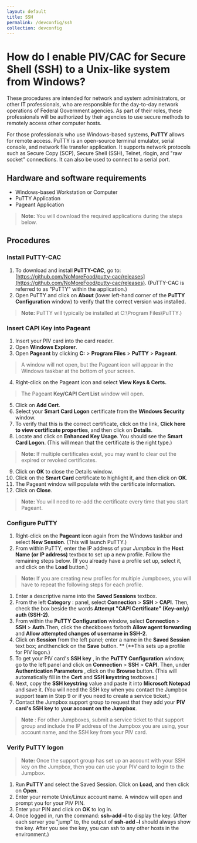 ```yaml
---
layout: default
title: SSH
permalink: /devconfig/ssh
collection: devconfig
---
```

# How do I enable PIV/CAC for Secure Shell (SSH) to a Unix-like system from Windows?

These procedures are intended for network and system administrators, or other IT professionals, who are responsible for the day-to-day network operations of Federal Government agencies.  As part of their roles, these professionals will be authorized by their agencies to use secure methods to remotely access other computer hosts.

For those professionals who use Windows-based systems, **PuTTY** allows for remote access. PuTTY is an open-source terminal emulator, serial console, and network file transfer application. It supports network protocols such as Secure Copy (SCP), Secure Shell (SSH), Telnet, rlogin, and &quot;raw socket&quot; connections. It can also be used to connect to a serial port.

## Hardware and software requirements

- Windows-based Workstation or Computer
- PuTTY Application
- Pageant Application

> **Note:**  You will download the required applications during the steps below.
## Procedures

### Install PuTTY-CAC

1. To download and install **PuTTY-CAC**, go to: [https://github.com/NoMoreFood/putty-cac/releases](https://github.com/NoMoreFood/putty-cac/releases).  (PuTTY-CAC is referred to as &quot;PuTTY&quot; within the application.)
2. Open PuTTY and click on **About** (lower left-hand corner of the **PuTTY Configuration** window) to verify that the correct version was installed.

> **Note:** PuTTY will typically be installed at C:\Program Files\PuTTY.)

### Insert CAPI Key into Pageant

1. Insert your PIV card into the card reader.
2. Open **Windows Explorer**.
3. Open **Pageant** by clicking **C:** &gt; **Program Files** &gt; **PuTTY** &gt; **Pageant**.
> A window will not open, but the Pageant icon will appear in the Windows taskbar at the bottom of your screen.
4. Right-click on the Pageant icon and select **View Keys &amp; Certs.**

> The Pageant **Key/CAPI Cert List** window will open.

5. Click on **Add Cert**.
6. Select your **Smart Card Logon** certificate from the **Windows Security** window.
7. To verify that this is the correct certificate, click on the link, **Click here to view certificate properties**, and then click on **Details**.
8. Locate and click on **Enhanced Key Usage**. You should see the **Smart Card Logon**. (This will mean that the certificate is the right type.)

> **Note:** If multiple certificates exist, you may want to clear out the expired or revoked certificates.

9. Click on **OK** to close the Details window.
10. Click on the **Smart Card** certificate to highlight it, and then click on **OK**.
11. The Pageant window will populate with the certificate information.
12. Click on **Close**.

> **Note:** You will need to re-add the certificate every time that you start Pageant.

### Configure PuTTY

1. Right-click on the **Pageant** icon again from the Windows taskbar and select **New Session**.  (This will launch PuTTY.)
2. From within PuTTY, enter the IP address of your _Jumpbox_ in the **Host Name (or IP address)** textbox to set up a new profile. Follow the remaining steps below.  (If you already have a profile set up, select it, and click on the **Load** button.)

> **Note:** If you are creating new profiles for multiple Jumpboxes, you will have to repeat the following steps for each profile.

1. Enter a descriptive name into the **Saved Sessions** textbox.
2. From the left **Category** : panel, select **Connection** &gt; **SSH** &gt; **CAPI**. Then, check the box beside the words **Attempt &quot;CAPI Certificate&quot; (Key-only) auth (SSH-2)**.
3. From within the **PuTTY Configuration** window, select **Connection** &gt; **SSH** &gt; **Auth**.Then, click the checkboxes forboth **Allow agent forwarding** and **Allow attempted changes of username in SSH-2**.
4. Click on **Session** from the left panel; enter a name in the **Saved Session** text box; andthenclick on the **Save** button. ** (**This sets up a profile for PIV logon.)
5. To get your PIV card&#39;s **SSH key** , in the **PuTTY Configuration** window, go to the left panel and click on **Connection** &gt; **SSH** &gt; **CAPI**.  Then, under **Authentication Parameters** , click on  the **Browse** button.  (This will automatically fill in the **Cert** and **SSH keystring** textboxes.)
6. Next, copy the **SSH keystring** value and paste it into **Microsoft Notepad** and save it.  (You will need the SSH key when you contact the Jumpbox support team in Step 9 or if you need to create a service ticket.)
7. Contact the Jumpbox support group to request that they add your **PIV card&#39;s SSH key** to **your account on the Jumpbox**.

> **Note** : For other Jumpboxes, submit a service ticket to that support group and include the IP address of the Jumpbox you are using, your account name, and the SSH key from your PIV card.

### Verify PuTTY logon

> **Note:** Once the support group has set up an account with your SSH key on the Jumpbox, then you can use your PIV card to login to the Jumpbox.

1. Run **PuTTY** and select the Saved Session. Click on **Load,** and then click on **Open**.
2. Enter your remote Unix/Linux account name.  A window will open and prompt you for your PIV PIN.
3. Enter your PIN and click on **OK** to log in.
4. Once logged in, run the command:   **ssh-add –l** to display the key.  (After each server you &quot;jump&quot; to, the output of **ssh-add –l** should always show the key.  After you see the key, you can ssh to any other hosts in the environment.)
